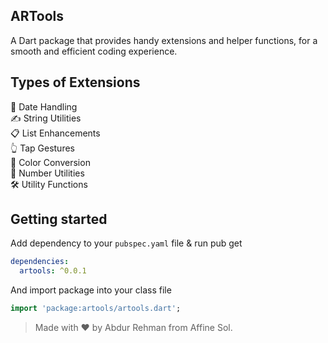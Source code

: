 ## ARTools

A Dart package that provides handy extensions and helper functions, for a smooth and efficient coding experience.

## Types of Extensions
📅 Date Handling <br>
✍️ String Utilities <br>
📋 List Enhancements <br>
👆 Tap Gestures <br>
🎨 Color Conversion <br>
🔢 Number Utilities <br>
🛠️ Utility Functions


## Getting started

Add dependency to your `pubspec.yaml` file & run pub get
```yaml
dependencies:
  artools: ^0.0.1
```

And import package into your class file

```dart
import 'package:artools/artools.dart';
```

>Made with ❤️ by Abdur Rehman from Affine Sol.
